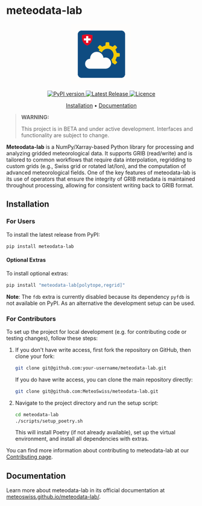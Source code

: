 # meteodata-lab

<p align="center">
    <picture>
        <img src="https://raw.githubusercontent.com/MeteoSwiss/meteodata-lab/main/meteodata-lab_logo.gif"
            style="max-height: 160px; height: auto; width: auto;"
            alt="Animated logo">
    </picture>
</p>
<p align="center">
    <a href="https://pypi.org/project/meteodata-lab/">
    <img src="https://img.shields.io/pypi/v/meteodata-lab.svg?color=ff69b4" alt="PyPI version">
    </a>
    <a href="https://github.com/meteoswiss/meteodata-lab/releases">
    <img src="https://img.shields.io/github/v/release/meteoswiss/meteodata-lab?color=purple&label=Release" alt="Latest Release">
    </a>
    <a href="https://opensource.org/licenses/mit">
    <img src="https://img.shields.io/badge/licence-MIT-blue.svg" alt="Licence">
    </a>
</p>

<p align="center">
    <a href="#installation">Installation</a> •
    <a href="https://meteoswiss.github.io/meteodata-lab/">Documentation</a>
</p>

> **WARNING:**
>
> This project is in BETA and under active development. Interfaces and functionality are subject to change.

**Meteodata-lab** is a NumPy/Xarray-based Python library for processing and analyzing gridded meteorological data. It supports GRIB (read/write) and is tailored to common workflows that require data interpolation, regridding to custom grids (e.g., Swiss grid or rotated lat/lon), and the computation of advanced meteorological fields. One of the key features of meteodata-lab is its use of operators that ensure the integrity of GRIB metadata is maintained throughout processing, allowing for consistent writing back to GRIB format.

## Installation


### For Users

To install the latest release from PyPI:

```bash
pip install meteodata-lab
```
#### Optional Extras
To install optional extras:
```bash
pip install "meteodata-lab[polytope,regrid]"
```
**Note**: The `fdb` extra is currently disabled because its dependency `pyfdb` is not available on PyPI. As an alternative the development setup can be used.

### For Contributors
To set up the project for local development (e.g. for contributing code or testing changes), follow these steps:
1. If you don't have write access, first fork the repository on GitHub, then clone your fork:
    ```bash
    git clone git@github.com:your-username/meteodata-lab.git
    ```
    If you do have write access, you can clone the main repository directly:
    ```bash
    git clone git@github.com:MeteoSwiss/meteodata-lab.git
    ```
2. Navigate to the project directory and run the setup script:
    ```bash
    cd meteodata-lab
    ./scripts/setup_poetry.sh
    ```
    This will install Poetry (if not already available), set up the virtual environment, and install all dependencies with extras.


You can find more information about contributing to meteodata-lab at our [Contributing page](https://meteoswiss.github.io/meteodata-lab/contributing.html).

## Documentation

Learn more about meteodata-lab in its official documentation at [meteoswiss.github.io/meteodata-lab/](https://meteoswiss.github.io/meteodata-lab/).

<!-- Try out [interactive Juypter notebooks](https://github.com/MeteoSwiss/opendata-nwp-demos) -->
